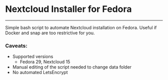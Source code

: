 # Nextcloud Installer for Fedora

---

Simple bash script to automate Nextcloud installation on Fedora. Useful if Docker and snap are too restrictive for you.

### Caveats:

- Supported versions
  - Fedora 29, Nextcloud 15
- Manual editing of the script needed to change data folder
- No automated LetsEncrypt

